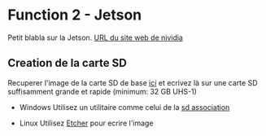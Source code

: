 # Function 2 - Jetson

Petit blabla sur la Jetson. [URL du site web de nividia](https://developer.nvidia.com/embedded/learn/get-started-jetson-nano-devkit)

## Creation de la carte SD

Recuperer l'image de la carte SD de base [ici](https://developer.nvidia.com/jetson-nano-sd-card-image) et ecrivez là sur une carte SD suffisamment grande et rapide (minimum: 32 GB UHS-1)

- Windows
Utilisez un utilitaire comme celui de la [sd association](https://www.sdcard.org/downloads/formatter_4/eula_windows/)

- Linux
Utilisez [Etcher](https://www.balena.io/etcher) pour ecrire l'image